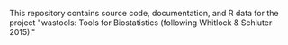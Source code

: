This repository contains source code, documentation, and R data for the project "wastools: Tools for Biostatistics (following Whitlock & Schluter 2015)."
